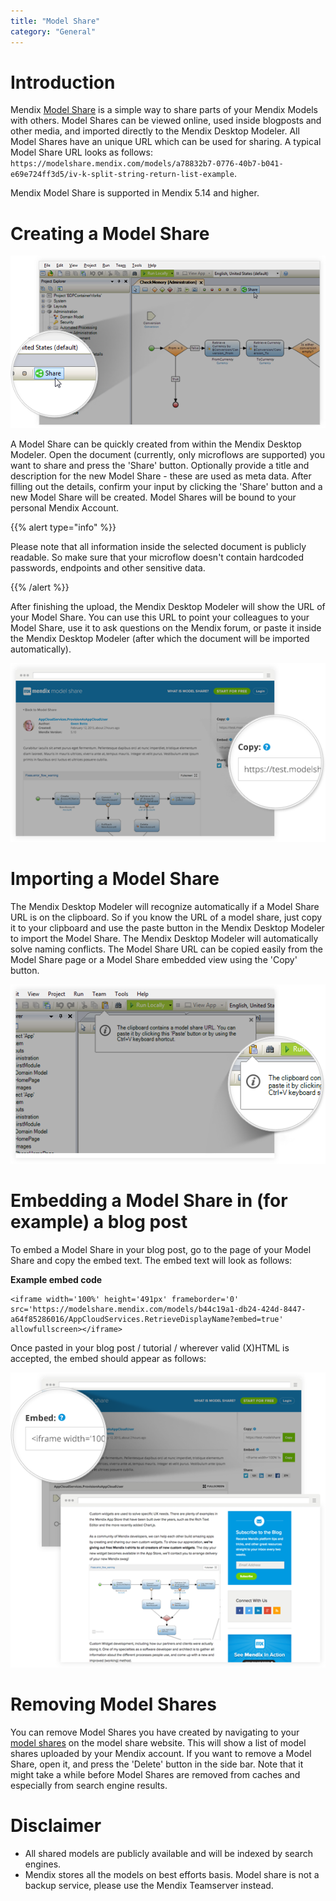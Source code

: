 ```yaml
---
title: "Model Share"
category: "General"
---
```



# Introduction

Mendix [Model Share](https://modelshare.mendix.com/) is a simple way to share parts of your Mendix Models with others. Model Shares can be viewed online, used inside blogposts and other media, and imported directly to the Mendix Desktop Modeler. All Model Shares have an unique URL which can be used for sharing. A typical Model Share URL looks as follows: `https://modelshare.mendix.com/models/a78832b7-0776-40b7-b041-e69e724ff3d5/iv-k-split-string-return-list-example`.

Mendix Model Share is supported in Mendix 5.14 and higher.

# Creating a Model Share

![](attachments/16713690/16843858.png)

A Model Share can be quickly created from within the Mendix Desktop Modeler. Open the document (currently, only microflows are supported) you want to share and press the 'Share' button. Optionally provide a title and description for the new Model Share - these are used as meta data. After filling out the details, confirm your input by clicking the 'Share' button and a new Model Share will be created. Model Shares will be bound to your personal Mendix Account.

{{% alert type="info" %}}

Please note that all information inside the selected document is publicly readable. So make sure that your microflow doesn't contain hardcoded passwords, endpoints and other sensitive data.

{{% /alert %}}

After finishing the upload, the Mendix Desktop Modeler will show the URL of your Model Share. You can use this URL to point your colleagues to your Model Share, use it to ask questions on the Mendix forum, or paste it inside the Mendix Desktop Modeler (after which the document will be imported automatically).

![](attachments/16713690/16843859.png)

# Importing a Model Share

The Mendix Desktop Modeler will recognize automatically if a Model Share URL is on the clipboard. So if you know the URL of a model share, just copy it to your clipboard and use the paste button in the Mendix Desktop Modeler to import the Model Share. The Mendix Desktop Modeler will automatically solve naming conflicts. The Model Share URL can be copied easily from the Model Share page or a Model Share embedded view using the 'Copy' button.

![](attachments/16713690/16843857.png)

# Embedding a Model Share in (for example) a blog post

To embed a Model Share in your blog post, go to the page of your Model Share and copy the embed text. The embed text will look as follows:

**Example embed code**

```
<iframe width='100%' height='491px' frameborder='0' src='https://modelshare.mendix.com/models/b44c19a1-db24-424d-8447-a64f85286016/AppCloudServices.RetrieveDisplayName?embed=true' allowfullscreen></iframe>
```

Once pasted in your blog post / tutorial / wherever valid (X)HTML is accepted, the embed should appear as follows:

![](attachments/16713690/16843856.png)

# Removing Model Shares

You can remove Model Shares you have created by navigating to your [model shares](https://modelshare.mendix.com/mymodels/) on the model share website. This will show a list of model shares uploaded by your Mendix account. If you want to remove a Model Share, open it, and press the 'Delete' button in the side bar. Note that it might take a while before Model Shares are removed from caches and especially from search engine results.

# Disclaimer

*   All shared models are publicly available and will be indexed by search engines.
*   Mendix stores all the models on best efforts basis. Model share is not a backup service, please use the Mendix Teamserver instead.
